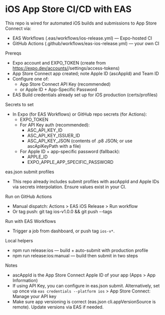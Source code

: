 # iOS App Store CI/CD with EAS

This repo is wired for automated iOS builds and submissions to App Store Connect via:

- EAS Workflows (.eas/workflows/ios-release.yml) — Expo-hosted CI
- GitHub Actions (.github/workflows/eas-ios-release.yml) — your own CI

Prereqs
- Expo account and EXPO_TOKEN (create from https://expo.dev/accounts/<your>/settings/access-tokens)
- App Store Connect app created; note Apple ID (ascAppId) and Team ID
- Configure one of:
  - App Store Connect API Key (recommended)
  - or Apple ID + App-Specific Password
- EAS Build credentials already set up for iOS production (certs/profiles)

Secrets to set
- In Expo (for EAS Workflows) or GitHub repo secrets (for Actions):
  - EXPO_TOKEN
  - For API Key auth (recommended):
    - ASC_API_KEY_ID
    - ASC_API_KEY_ISSUER_ID
    - ASC_API_KEY_JSON (contents of .p8 JSON; or use ascApiKeyPath with a file)
  - For Apple ID + app-specific password (fallback):
    - APPLE_ID
    - EXPO_APPLE_APP_SPECIFIC_PASSWORD

eas.json submit profiles
- This repo already includes submit profiles with ascAppId and Apple IDs via secrets interpolation. Ensure values exist in your CI.

Run on GitHub Actions
- Manual dispatch: Actions > EAS iOS Release > Run workflow
- Or tag push: git tag ios-v1.0.0 && git push --tags

Run with EAS Workflows
- Trigger a job from dashboard, or push tag `ios-v*`.

Local helpers
- npm run release:ios — build + auto-submit with production profile
- npm run release:ios:manual — build then submit in two steps

Notes
- ascAppId is the App Store Connect Apple ID of your app (Apps > App Information)
- If using API Key, you can configure in eas.json submit. Alternatively, set up once via `eas credentials --platform ios` > App Store Connect: Manage your API key
- Make sure app versioning is correct (eas.json cli.appVersionSource is remote). Update versions via EAS if needed.
